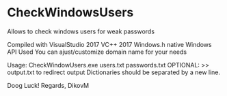 # CheckWindowsUsers
Allows to check windows users for weak passwords

Compiled with VisualStudio 2017
VC++ 2017
Windows.h native Windows API Used
You can ajust/customize domain name for your needs

Usage:
CheckWindowUsers.exe users.txt passwords.txt OPTIONAL: >> output.txt to redirect output
Dictionaries should be separated by a new line.

Doog Luck!
Regards, DikovM
